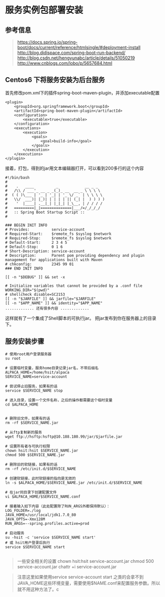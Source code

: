 # 服务实例包部署安装

## 参考信息
> https://docs.spring.io/spring-boot/docs/current/reference/htmlsingle/#deployment-install
> http://blog.didispace.com/spring-boot-run-backend/
> http://blog.csdn.net/hengyunabc/article/details/51050219
> http://www.cnblogs.com/lobo/p/5657684.html

## Centos6 下将服务安装为后台服务

首先修改pom.xml下的插件spring-boot-maven-plugin，并添加executable配置
```
<plugin>
    <groupId>org.springframework.boot</groupId>
    <artifactId>spring-boot-maven-plugin</artifactId>
    <configuration>
        <executable>true</executable>
    </configuration>
    <executions>
        <execution>
            <goals>
                <goal>build-info</goal>
            </goals>
        </execution>
    </executions>
</plugin>
```

接着，打包，得到的jar用文本编辑器打开，可以看到200多行的这个内容
```
#!/bin/bash
#
#    .   ____          _            __ _ _
#   /\\ / ___'_ __ _ _(_)_ __  __ _ \ \ \ \
#  ( ( )\___ | '_ | '_| | '_ \/ _` | \ \ \ \
#   \\/  ___)| |_)| | | | | || (_| |  ) ) ) )
#    '  |____| .__|_| |_|_| |_\__, | / / / /
#   =========|_|==============|___/=/_/_/_/
#   :: Spring Boot Startup Script ::
#

### BEGIN INIT INFO
# Provides:          service-account
# Required-Start:    $remote_fs $syslog $network
# Required-Stop:     $remote_fs $syslog $network
# Default-Start:     2 3 4 5
# Default-Stop:      0 1 6
# Short-Description: service-account
# Description:       Parent pom providing dependency and plugin management for applications built with Maven
# chkconfig:         2345 99 01
### END INIT INFO

[[ -n "$DEBUG" ]] && set -x

# Initialize variables that cannot be provided by a .conf file
WORKING_DIR="$(pwd)"
# shellcheck disable=SC2153
[[ -n "$JARFILE" ]] && jarfile="$JARFILE"
[[ -n "$APP_NAME" ]] && identity="$APP_NAME"
............. 还有很多内容 .............
```

这样就有了一个集成了Shell脚本的可执行jar。
把jar发布到你在服务器上的目录下。

## 服务安装步骤
```
# 使用root用户登录服务器
su root

# 设置临时变量，服务home目录记录jar名，不带后缀名
ALPACA_HOME=/home/hsit/alpaca
SERVICE_NAME=service-account

# 尝试停止旧服务，如果有的话
service $SERVICE_NAME stop

# 进入目录，设置一个文件名称，之后的操作都需要这个临时变量
cd $ALPACA_HOME


# 删除旧文件，如果有的话
rm -rf $SERVICE_NAME.jar

# 从ftp复制新的服务
wget ftp://hsftp:hsftp@10.188.180.99/jar/$jarfile.jar

# 设置所有者与可执行权限
chown hsit:hsit $SERVICE_NAME.jar
chmod 500 $SERVICE_NAME.jar

# 删除旧的软链接，如果有的话
rm -rf /etc/init.d/$SERVICE_NAME

# 创建软链接，此时软链接的指向是无效的
ln -s $ALPACA_HOME/$SERVICE_NAME.jar /etc/init.d/$SERVICE_NAME

# 在jar同目录下创建配置文件
vi $ALPACA_HOME/$SERVICE_NAME.conf

# 接着输入如下内容（此处配置除了RUN_ARGS外都保持默认）：
LOG_FOLDER=./log
JAVA_HOME=/usr/local/jdk1.7.0_80
JAVA_OPTS=-Xmx128M
RUN_ARGS=--spring.profiles.active=prod

# 启动服务
su -hsit -c 'service $SERVICE_NAME start'
# 或 hsit用户登录后执行
service $SERVICE_NAME start


```

> 一些安全相关的设置
chown hsit:hsit service-account.jar
chmod 500 service-account.jar
chattr +i service-account.jar

> 注意这里如果使用service service-account start 之类的会拿不到JAVA_HOME这些环境变量，需要使用$NAME.conf来配置服务参数。所以就不用这种方法了。c